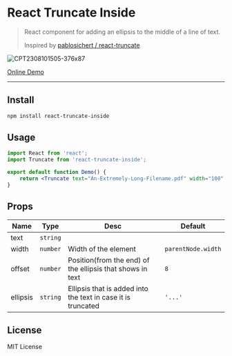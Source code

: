 # React Truncate Inside

> React component for adding an ellipsis to the middle of a line of text.
>
> Inspired by [pablosichert / react-truncate](https://github.com/pablosichert/react-truncate)

![CPT2308101505-376x87](https://github.com/zhiyuc123/react-truncate-inside/assets/46096473/a8529b7c-575b-4656-8802-5b5a940c9964)

[Online Demo](https://zhiyuc123.github.io/react-truncate-inside/?path=/docs/demo--docs)

---

## Install

```bash
npm install react-truncate-inside
```

## Usage

```jsx
import React from 'react';
import Truncate from 'react-truncate-inside';

export default function Demo() {
    return <Truncate text="An-Extremely-Long-Filename.pdf" width="100" />
}
```

## Props

| Name     | Type       | Desc                                                         | Default              |
| -------- | ---------- | ------------------------------------------------------------ | -------------------- |
| text     | `string` |                                                              |                      |
| width    | `number` | Width of the element                                         | `parentNode.width` |
| offset   | `number` | Position(from the end) of the ellipsis that shows in text    | `8`                |
| ellipsis | `string` | Ellipsis that is added into the text in case it is truncated | `'...'`            |

## License

MIT License
